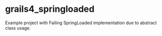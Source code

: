 # grails4_springloaded

Example project with Failing SpringLoaded implementation due to abstract class usage. 
